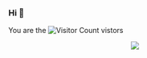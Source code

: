 ### Hi 👋

You are the ![Visitor Count](https://profile-counter.glitch.me/sjh0020/count.svg) vistors

<p align=center><img src="https://github-readme-stats.vercel.app/api?username=sjh0020&show_icons=true&theme=nord"></p>
<!--
**sjh0020/sjh0020** is a ✨ _special_ ✨ repository because its `README.md` (this file) appears on your GitHub profile.

Here are some ideas to get you started:

- 🔭 I’m currently working on ...
- 🌱 I’m currently learning ...
- 👯 I’m looking to collaborate on ...
- 🤔 I’m looking for help with ...
- 💬 Ask me about ...
- 📫 How to reach me: ...
- 😄 Pronouns: ...
- ⚡ Fun fact: ...
-->
